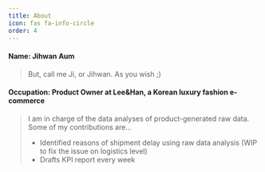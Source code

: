 ```yaml
---
title: About
icon: fas fa-info-circle
order: 4
---
```


#### Name: Jihwan Aum

> But, call me Ji, or Jihwan. As you wish ;)

#### Occupation: Product Owner at Lee&Han, a Korean luxury fashion e-commerce

> I am in charge of the data analyses of product-generated raw data.
> Some of my contributions are...
> - Identified reasons of shipment delay using raw data analysis (WIP to fix the issue on logistics level)
> - Drafts KPI report every week 

